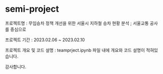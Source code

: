 # semi-project
프로젝트명 : 무임승차 정책 개선을 위한 서울시 지하철 승차 현황 분석 ; 서울교통 공사를 중심으로

프로젝트 기간 : 2023.02.06 ~ 2023.02.10

프로젝트 개요 및 코드 설명 : teamprject.ipynb 파일 내에 개요와 코드 설명이 적혀있습니다.  

감사합니다.

